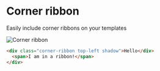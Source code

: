 # Corner ribbon

  Easily include corner ribbons on your templates

  ![Corner ribbon](http://s3-us-west-2.amazonaws.com/i.cdpn.io/159671.twkKm.b136b5c8-a019-45ad-94b0-7f56c7d8c6de.png)

```html
<div class="corner-ribbon top-left shadow">Hello</div>
  <span>I am in a ribbon!</span>
</div>
```
